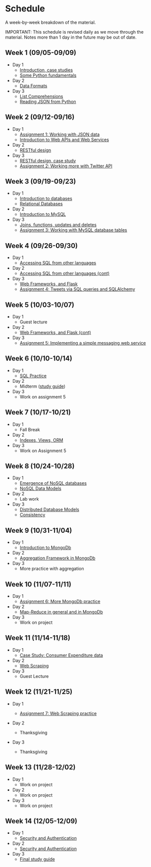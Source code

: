 # Schedule

A week-by-week breakdown of the material.

IMPORTANT: This schedule is revised daily as we move through the material. Notes more than 1 day in the future may be out of date.

## Week  1 (09/05-09/09)

- Day 1
    - [Introduction, case studies](notes/intro.md)
    - [Some Python fundamentals](notes/intro_python.md)
- Day 2
    - [Data Formats](notes/data_formats.md)
- Day 3
    - [List Comprehensions](notes/list_comprehensions.md)
    - [Reading JSON from Python](notes/json_python.md)

## Week  2 (09/12-09/16)

- Day 1
    - [Assignment 1: Working with JSON data](assignments/1.md)
    - [Introduction to Web APIs and Web Services](notes/web_apis.md)
- Day 2
    - [RESTful design](notes/rest.md)
- Day 3
    - [RESTful design, case study](notes/rest_case_study.md)
    - [Assignment 2: Working more with Twitter API](assignments/2.md)

## Week  3 (09/19-09/23)

- Day 1
    - [Introduction to databases](notes/databases_intro.md)
    - [Relational Databases](notes/databases_relational.md)
- Day 2
    - [Introduction to MySQL](notes/databases_mysql.md)
- Day 3
    - [Joins, functions, updates and deletes](notes/databases_mysql.md)
    - [Assignment 3: Working with MySQL database tables](assignments/3.md)

## Week  4 (09/26-09/30)

- Day 1
    - [Accessing SQL from other languages](notes/databases_sqlalchemy.md)
- Day 2
    - [Accessing SQL from other languages (cont)](notes/databases_sqlalchemy.md)
- Day 3
    - [Web Frameworks, and Flask](notes/databases_web_frameworks.md)
    - [Assignment 4: Tweets via SQL queries and SQLAlchemy](assignments/4.md)

## Week  5 (10/03-10/07)

- Day 1
    - Guest lecture
- Day 2
    - [Web Frameworks, and Flask (cont)](notes/databases_web_frameworks.md)
- Day 3
    - [Assignment 5: Implementing a simple messaging web service](assignments/5.md)

## Week  6 (10/10-10/14)

- Day 1
    - [SQL Practice](notes/sql_practice.md)
- Day 2
    - Midterm ([study guide](notes/midterm1_study_guide.md))
- Day 3
    - Work on assignment 5

## Week  7 (10/17-10/21)

- Day 1
    - Fall Break
- Day 2
    - [Indexes, Views, ORM](notes/sql_odds_ends.md)
- Day 3
    - Work on Assignment 5

## Week  8 (10/24-10/28)

- Day 1
    - [Emergence of NoSQL databases](notes/nosql_start.md)
    - [NoSQL Data Models](notes/nosql_data_models.md)
- Day 2
    - Lab work
- Day 3
    - [Distributed Database Models](notes/nosql_distributed.md)
    - [Consistency](notes/nosql_consistency.md)

## Week  9 (10/31-11/04)

- Day 1
    - [Introduction to MongoDb](notes/mongodb.md)
- Day 2
    - [Aggregation Framework in MongoDb](notes/mongodb_aggregation.md)
- Day 3
    - More practice with aggregation

## Week 10 (11/07-11/11)

- Day 1
    - [Assignment 6: More MongoDb practice](assignments/6.md)
- Day 2
    - [Map-Reduce in general and in MongoDb](notes/mongodb_mapreduce.md)
- Day 3
    - Work on project

## Week 11 (11/14-11/18)

- Day 1
    - [Case Study: Consumer Expenditure data](notes/mongodb_practice.md)
- Day 2
    - [Web Scraping](notes/web_scraping.md)
- Day 3
    - Guest Lecture

## Week 12 (11/21-11/25)

- Day 1
    - [Assignment 7: Web Scraping practice](assignments/7.md)

- Day 2
    - Thanksgiving
- Day 3
    - Thanksgiving

## Week 13 (11/28-12/02)

- Day 1
    - Work on project
- Day 2
    - Work on project
- Day 3
    - Work on project

## Week 14 (12/05-12/09)

- Day 1
    - [Security and Authentication](notes/security_auth.md)
- Day 2
    - [Security and Authentication](notes/security_auth.md)
- Day 3
    - [Final study guide](notes/midterm2_study_guide.md)
